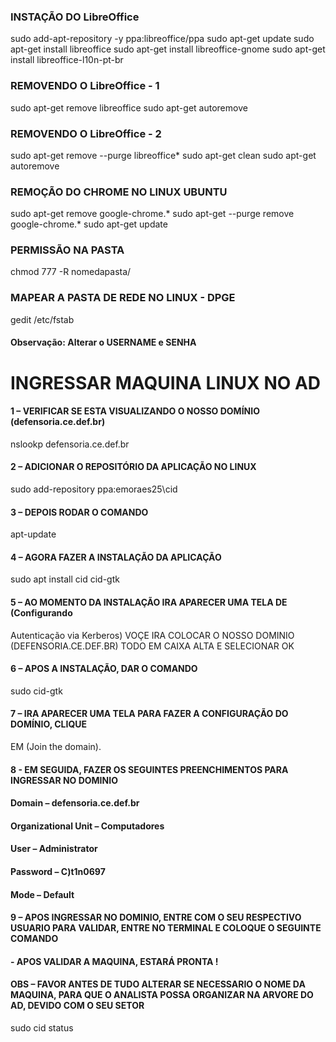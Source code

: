 ### INSTAÇÃO DO LibreOffice

sudo add-apt-repository -y ppa:libreoffice/ppa
sudo apt-get update
sudo apt-get install libreoffice
sudo apt-get install libreoffice-gnome
sudo apt-get install libreoffice-l10n-pt-br

### REMOVENDO O LibreOffice - 1

sudo apt-get remove libreoffice
sudo apt-get autoremove

### REMOVENDO O LibreOffice - 2

sudo apt-get remove --purge libreoffice*
sudo apt-get clean
sudo apt-get autoremove

### REMOÇÃO DO CHROME NO LINUX UBUNTU

sudo apt-get remove google-chrome.*
sudo apt-get --purge remove google-chrome.*
sudo apt-get update

### PERMISSÃO NA PASTA

chmod 777 -R nomedapasta/

### MAPEAR A PASTA DE REDE NO LINUX - DPGE

gedit /etc/fstab
#### Observação: Alterar o USERNAME e SENHA

# INGRESSAR MAQUINA LINUX NO AD

#### 1 – VERIFICAR SE ESTA VISUALIZANDO O NOSSO DOMÍNIO (defensoria.ce.def.br)
nslookp defensoria.ce.def.br

#### 2 – ADICIONAR O REPOSITÓRIO DA APLICAÇÃO NO LINUX

sudo add-repository ppa:emoraes25\cid

#### 3 – DEPOIS RODAR O COMANDO 

apt-update

#### 4 – AGORA FAZER A INSTALAÇÃO DA APLICAÇÃO

sudo apt install cid cid-gtk

#### 5 – AO MOMENTO DA INSTALAÇÃO IRA APARECER UMA TELA DE (Configurando
Autenticação via Kerberos) VOÇE IRA COLOCAR O NOSSO DOMINIO
(DEFENSORIA.CE.DEF.BR) TODO EM CAIXA ALTA E SELECIONAR OK

#### 6 – APOS A INSTALAÇÃO, DAR O COMANDO 

sudo cid-gtk

#### 7 – IRA APARECER UMA TELA PARA FAZER A CONFIGURAÇÃO DO DOMÍNIO, CLIQUE
EM (Join the domain).

#### 8 - EM SEGUIDA, FAZER OS SEGUINTES PREENCHIMENTOS PARA INGRESSAR NO DOMINIO

#### Domain – defensoria.ce.def.br
#### Organizational Unit – Computadores
#### User – Administrator
#### Password – C)t1n0697
#### Mode – Default

#### 9 – APOS INGRESSAR NO DOMINIO, ENTRE COM O SEU RESPECTIVO USUARIO PARA VALIDAR, ENTRE NO TERMINAL E COLOQUE O SEGUINTE COMANDO 

#### - APOS VALIDAR A MAQUINA, ESTARÁ PRONTA !

#### OBS – FAVOR ANTES DE TUDO ALTERAR SE NECESSARIO O NOME DA MAQUINA, PARA QUE O ANALISTA POSSA ORGANIZAR NA ARVORE DO AD, DEVIDO COM O SEU SETOR
sudo cid status

###

